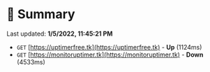 # 📖 Summary
Last updated: **1/5/2022, 11:45:21 PM**

- `GET` [https://uptimerfree.tk](https://uptimerfree.tk) - **Up** (1124ms)
- `GET` [https://monitoruptimer.tk](https://monitoruptimer.tk) - **Down** (4533ms)
